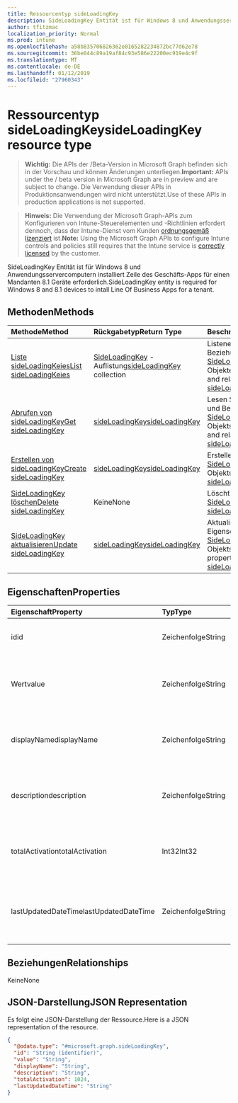 ```yaml
---
title: Ressourcentyp sideLoadingKey
description: SideLoadingKey Entität ist für Windows 8 und Anwendungsservercomputern installiert Zeile des Geschäfts-Apps für einen Mandanten 8.1 Geräte erforderlich.
author: tfitzmac
localization_priority: Normal
ms.prod: intune
ms.openlocfilehash: a58b835706826362e0165282234872bc77d62e78
ms.sourcegitcommit: 36be044c89a19af84c93e586e22200ec919e4c9f
ms.translationtype: MT
ms.contentlocale: de-DE
ms.lasthandoff: 01/12/2019
ms.locfileid: "27960343"
---
```

# <a name="sideloadingkey-resource-type"></a><span data-ttu-id="ddeb6-103">Ressourcentyp sideLoadingKey</span><span class="sxs-lookup"><span data-stu-id="ddeb6-103">sideLoadingKey resource type</span></span>

> <span data-ttu-id="ddeb6-104">**Wichtig:** Die APIs der /Beta-Version in Microsoft Graph befinden sich in der Vorschau und können Änderungen unterliegen.</span><span class="sxs-lookup"><span data-stu-id="ddeb6-104">**Important:** APIs under the / beta version in Microsoft Graph are in preview and are subject to change.</span></span> <span data-ttu-id="ddeb6-105">Die Verwendung dieser APIs in Produktionsanwendungen wird nicht unterstützt.</span><span class="sxs-lookup"><span data-stu-id="ddeb6-105">Use of these APIs in production applications is not supported.</span></span>

> <span data-ttu-id="ddeb6-106">**Hinweis:** Die Verwendung der Microsoft Graph-APIs zum Konfigurieren von Intune-Steuerelementen und -Richtlinien erfordert dennoch, dass der Intune-Dienst vom Kunden [ordnungsgemäß lizenziert](https://go.microsoft.com/fwlink/?linkid=839381) ist.</span><span class="sxs-lookup"><span data-stu-id="ddeb6-106">**Note:** Using the Microsoft Graph APIs to configure Intune controls and policies still requires that the Intune service is [correctly licensed](https://go.microsoft.com/fwlink/?linkid=839381) by the customer.</span></span>

<span data-ttu-id="ddeb6-107">SideLoadingKey Entität ist für Windows 8 und Anwendungsservercomputern installiert Zeile des Geschäfts-Apps für einen Mandanten 8.1 Geräte erforderlich.</span><span class="sxs-lookup"><span data-stu-id="ddeb6-107">SideLoadingKey entity is required for Windows 8 and 8.1 devices to intall Line Of Business Apps for a tenant.</span></span>
## <a name="methods"></a><span data-ttu-id="ddeb6-108">Methoden</span><span class="sxs-lookup"><span data-stu-id="ddeb6-108">Methods</span></span>
|<span data-ttu-id="ddeb6-109">Methode</span><span class="sxs-lookup"><span data-stu-id="ddeb6-109">Method</span></span>|<span data-ttu-id="ddeb6-110">Rückgabetyp</span><span class="sxs-lookup"><span data-stu-id="ddeb6-110">Return Type</span></span>|<span data-ttu-id="ddeb6-111">Beschreibung</span><span class="sxs-lookup"><span data-stu-id="ddeb6-111">Description</span></span>|
|:---|:---|:---|
|[<span data-ttu-id="ddeb6-112">Liste sideLoadingKeies</span><span class="sxs-lookup"><span data-stu-id="ddeb6-112">List sideLoadingKeies</span></span>](../api/intune-onboarding-sideloadingkey-list.md)|<span data-ttu-id="ddeb6-113">[SideLoadingKey](../resources/intune-onboarding-sideloadingkey.md) -Auflistung</span><span class="sxs-lookup"><span data-stu-id="ddeb6-113">[sideLoadingKey](../resources/intune-onboarding-sideloadingkey.md) collection</span></span>|<span data-ttu-id="ddeb6-114">Listeneigenschaften und Beziehungen der [SideLoadingKey](../resources/intune-onboarding-sideloadingkey.md) -Objekte.</span><span class="sxs-lookup"><span data-stu-id="ddeb6-114">List properties and relationships of the [sideLoadingKey](../resources/intune-onboarding-sideloadingkey.md) objects.</span></span>|
|[<span data-ttu-id="ddeb6-115">Abrufen von sideLoadingKey</span><span class="sxs-lookup"><span data-stu-id="ddeb6-115">Get sideLoadingKey</span></span>](../api/intune-onboarding-sideloadingkey-get.md)|[<span data-ttu-id="ddeb6-116">sideLoadingKey</span><span class="sxs-lookup"><span data-stu-id="ddeb6-116">sideLoadingKey</span></span>](../resources/intune-onboarding-sideloadingkey.md)|<span data-ttu-id="ddeb6-117">Lesen Sie Eigenschaften und Beziehungen des [SideLoadingKey](../resources/intune-onboarding-sideloadingkey.md) -Objekts.</span><span class="sxs-lookup"><span data-stu-id="ddeb6-117">Read properties and relationships of the [sideLoadingKey](../resources/intune-onboarding-sideloadingkey.md) object.</span></span>|
|[<span data-ttu-id="ddeb6-118">Erstellen von sideLoadingKey</span><span class="sxs-lookup"><span data-stu-id="ddeb6-118">Create sideLoadingKey</span></span>](../api/intune-onboarding-sideloadingkey-create.md)|[<span data-ttu-id="ddeb6-119">sideLoadingKey</span><span class="sxs-lookup"><span data-stu-id="ddeb6-119">sideLoadingKey</span></span>](../resources/intune-onboarding-sideloadingkey.md)|<span data-ttu-id="ddeb6-120">Erstellen eines neuen [SideLoadingKey](../resources/intune-onboarding-sideloadingkey.md) -Objekts.</span><span class="sxs-lookup"><span data-stu-id="ddeb6-120">Create a new [sideLoadingKey](../resources/intune-onboarding-sideloadingkey.md) object.</span></span>|
|[<span data-ttu-id="ddeb6-121">SideLoadingKey löschen</span><span class="sxs-lookup"><span data-stu-id="ddeb6-121">Delete sideLoadingKey</span></span>](../api/intune-onboarding-sideloadingkey-delete.md)|<span data-ttu-id="ddeb6-122">Keine</span><span class="sxs-lookup"><span data-stu-id="ddeb6-122">None</span></span>|<span data-ttu-id="ddeb6-123">Löscht eine [SideLoadingKey](../resources/intune-onboarding-sideloadingkey.md).</span><span class="sxs-lookup"><span data-stu-id="ddeb6-123">Deletes a [sideLoadingKey](../resources/intune-onboarding-sideloadingkey.md).</span></span>|
|[<span data-ttu-id="ddeb6-124">SideLoadingKey aktualisieren</span><span class="sxs-lookup"><span data-stu-id="ddeb6-124">Update sideLoadingKey</span></span>](../api/intune-onboarding-sideloadingkey-update.md)|[<span data-ttu-id="ddeb6-125">sideLoadingKey</span><span class="sxs-lookup"><span data-stu-id="ddeb6-125">sideLoadingKey</span></span>](../resources/intune-onboarding-sideloadingkey.md)|<span data-ttu-id="ddeb6-126">Aktualisieren Sie die Eigenschaften eines [SideLoadingKey](../resources/intune-onboarding-sideloadingkey.md) -Objekts.</span><span class="sxs-lookup"><span data-stu-id="ddeb6-126">Update the properties of a [sideLoadingKey](../resources/intune-onboarding-sideloadingkey.md) object.</span></span>|

## <a name="properties"></a><span data-ttu-id="ddeb6-127">Eigenschaften</span><span class="sxs-lookup"><span data-stu-id="ddeb6-127">Properties</span></span>
|<span data-ttu-id="ddeb6-128">Eigenschaft</span><span class="sxs-lookup"><span data-stu-id="ddeb6-128">Property</span></span>|<span data-ttu-id="ddeb6-129">Typ</span><span class="sxs-lookup"><span data-stu-id="ddeb6-129">Type</span></span>|<span data-ttu-id="ddeb6-130">Beschreibung</span><span class="sxs-lookup"><span data-stu-id="ddeb6-130">Description</span></span>|
|:---|:---|:---|
|<span data-ttu-id="ddeb6-131">id</span><span class="sxs-lookup"><span data-stu-id="ddeb6-131">id</span></span>|<span data-ttu-id="ddeb6-132">Zeichenfolge</span><span class="sxs-lookup"><span data-stu-id="ddeb6-132">String</span></span>|<span data-ttu-id="ddeb6-133">Seite laden wichtige eindeutigen Bezeichner ab.</span><span class="sxs-lookup"><span data-stu-id="ddeb6-133">Side Loading Key Unique Id.</span></span>|
|<span data-ttu-id="ddeb6-134">Wert</span><span class="sxs-lookup"><span data-stu-id="ddeb6-134">value</span></span>|<span data-ttu-id="ddeb6-135">Zeichenfolge</span><span class="sxs-lookup"><span data-stu-id="ddeb6-135">String</span></span>|<span data-ttu-id="ddeb6-136">Seite Laden von Schlüssel-Wert ist es 5 x 5-Wert durch Hiphens getrennt.</span><span class="sxs-lookup"><span data-stu-id="ddeb6-136">Side Loading Key Value, it is 5x5 value, seperated by hiphens.</span></span>|
|<span data-ttu-id="ddeb6-137">displayName</span><span class="sxs-lookup"><span data-stu-id="ddeb6-137">displayName</span></span>|<span data-ttu-id="ddeb6-138">Zeichenfolge</span><span class="sxs-lookup"><span data-stu-id="ddeb6-138">String</span></span>|<span data-ttu-id="ddeb6-139">Seite laden Schlüsselname der ITPro Admins angezeigt.</span><span class="sxs-lookup"><span data-stu-id="ddeb6-139">Side Loading Key Name displayed to the ITPro Admins.</span></span>|
|<span data-ttu-id="ddeb6-140">description</span><span class="sxs-lookup"><span data-stu-id="ddeb6-140">description</span></span>|<span data-ttu-id="ddeb6-141">Zeichenfolge</span><span class="sxs-lookup"><span data-stu-id="ddeb6-141">String</span></span>|<span data-ttu-id="ddeb6-142">Seite laden Schlüssel Beschreibung der ITPro Admins angezeigt.</span><span class="sxs-lookup"><span data-stu-id="ddeb6-142">Side Loading Key description displayed to the ITPro Admins..</span></span>|
|<span data-ttu-id="ddeb6-143">totalActivation</span><span class="sxs-lookup"><span data-stu-id="ddeb6-143">totalActivation</span></span>|<span data-ttu-id="ddeb6-144">Int32</span><span class="sxs-lookup"><span data-stu-id="ddeb6-144">Int32</span></span>|<span data-ttu-id="ddeb6-145">Seite laden Key insgesamt Aktivierung der ITPro Admins angezeigt.</span><span class="sxs-lookup"><span data-stu-id="ddeb6-145">Side Loading Key Total Activation displayed to the ITPro Admins.</span></span>|
|<span data-ttu-id="ddeb6-146">lastUpdatedDateTime</span><span class="sxs-lookup"><span data-stu-id="ddeb6-146">lastUpdatedDateTime</span></span>|<span data-ttu-id="ddeb6-147">Zeichenfolge</span><span class="sxs-lookup"><span data-stu-id="ddeb6-147">String</span></span>|<span data-ttu-id="ddeb6-148">Seite laden Schlüssel aktualisiert Datum der letzten die ITPro Admins angezeigt.</span><span class="sxs-lookup"><span data-stu-id="ddeb6-148">Side Loading Key Last Updated Date displayed to the ITPro Admins.</span></span>|

## <a name="relationships"></a><span data-ttu-id="ddeb6-149">Beziehungen</span><span class="sxs-lookup"><span data-stu-id="ddeb6-149">Relationships</span></span>
<span data-ttu-id="ddeb6-150">Keine</span><span class="sxs-lookup"><span data-stu-id="ddeb6-150">None</span></span>
## <a name="json-representation"></a><span data-ttu-id="ddeb6-151">JSON-Darstellung</span><span class="sxs-lookup"><span data-stu-id="ddeb6-151">JSON Representation</span></span>
<span data-ttu-id="ddeb6-152">Es folgt eine JSON-Darstellung der Ressource.</span><span class="sxs-lookup"><span data-stu-id="ddeb6-152">Here is a JSON representation of the resource.</span></span>
<!-- {
  "blockType": "resource",
  "keyProperty": "id",
  "@odata.type": "microsoft.graph.sideLoadingKey"
}
-->
``` json
{
  "@odata.type": "#microsoft.graph.sideLoadingKey",
  "id": "String (identifier)",
  "value": "String",
  "displayName": "String",
  "description": "String",
  "totalActivation": 1024,
  "lastUpdatedDateTime": "String"
}
```





